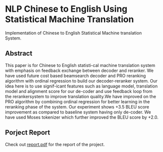 # NLP Chinese to English Using Statistical Machine Translation

Implementation of Chinese to English Statistical Machine translation System.


## Abstract
This paper is for Chinese to English statisti-cal machine translation system with emphasis on  feedback  exchange  between  decoder  and reranker. We have used future cost based beamsearch decoder and PRO reranking algorithm with ordinal regression to build our decoder-reranker system. Our idea here is to use signif-icant features such as language model, translation model and alignment score for our de-coder and use feedback loop from the rerankersystem  to  improve  translation  quality.We have improved on the PRO algorithm by combining ordinal regression for better learning in the reranking phase of the system. Our experiment shows +3.5 BLEU score improvement as compared to baseline system having only de-coder.  We have used Moses tokenizer which further improved the BLEU score by +2.0.

## Porject Report
Check out <a href = "./report.pdf">report.pdf</a> for the report of the project.


